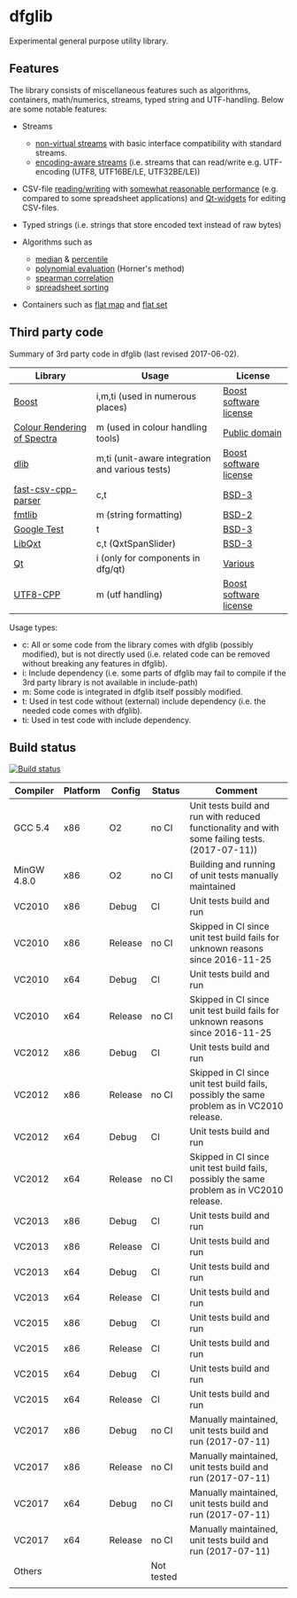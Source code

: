 # dfglib

Experimental general purpose utility library.

## Features

The library consists of miscellaneous features such as algorithms, containers, math/numerics, streams, typed string and UTF-handling. Below are some notable features:

* Streams
    * [non-virtual streams](dfg/io/) with basic interface compatibility with standard streams.
    * [encoding-aware streams](dfg/io/) (i.e. streams that can read/write e.g. UTF-encoding (UTF8, UTF16BE/LE, UTF32BE/LE))

* CSV-file [reading/writing](dfg/io/) with [somewhat reasonable performance](misc/csvPerformanceRuns.md) (e.g. compared to some spreadsheet applications) and [Qt-widgets](dfg/qt/) for editing CSV-files.

* Typed strings (i.e. strings that store encoded text instead of raw bytes)

* Algorithms such as
    * [median](dfg/numeric/median.hpp) & [percentile](dfg/numeric/percentile.hpp)
    * [polynomial evaluation](dfg/math/evalPolynomial.hpp) (Horner's method)
    * [spearman correlation](dfg/dataAnalysis/correlation.hpp)
    * [spreadsheet sorting](dfg/alg/sortMultiple.hpp)

* Containers such as [flat map](dfg/cont/MapVector.hpp) and [flat set](dfg/cont/SetVector.hpp)

## Third party code

Summary of 3rd party code in dfglib (last revised 2017-06-02).

| Library      | Usage      | License  |
| ------------- | ------------- | ----- |
| [Boost](http://www.boost.org/)  | i,m,ti (used in numerous places)          | [Boost software license](http://www.boost.org/LICENSE_1_0.txt)  |
| [Colour Rendering of Spectra](dfg/colour/specRendJw.cpp) | m (used in colour handling tools) | [Public domain](dfg/colour/specRendJw.cpp) | 
| [dlib](http://dlib.net/)    | m,ti (unit-aware integration and various tests)           | [Boost software license](http://www.boost.org/LICENSE_1_0.txt)  |
| [fast-csv-cpp-parser](https://github.com/ben-strasser/fast-cpp-csv-parser/) | c,t | [BSD-3](dfg/io/fast-cpp-csv-parser/csv.h) |
| [fmtlib](https://github.com/fmtlib/fmt) | m (string formatting)| [BSD-2](dfg/str/fmtlib/format.h) |
| [Google Test](https://github.com/google/googletest) | t | [BSD-3](externals/gtest/gtest.h) |
| [LibQxt](https://bitbucket.org/libqxt/libqxt/wiki/Home) | c,t (QxtSpanSlider) | [BSD-3](dfg/qt/qxt/core/qxtglobal.h) |
| [Qt](https://www.qt.io/) | i (only for components in dfg/qt) | [Various](http://doc.qt.io/qt-5/licensing.html) |
| [UTF8-CPP](https://github.com/nemtrif/utfcpp) | m (utf handling) | [Boost software license](dfg/utf/utf8_cpp/utf8.h) |

Usage types:
* c: All or some code from the library comes with dfglib (possibly modified), but is not directly used (i.e. related code can be removed without breaking any features in dfglib).
* i: Include dependency (i.e. some parts of dfglib may fail to compile if the 3rd party library is not available in include-path)
* m: Some code is integrated in dfglib itself possibly modified.
* t: Used in test code without (external) include dependency (i.e. the needed code comes with dfglib).
* ti: Used in test code with include dependency.


## Build status

[![Build status](https://ci.appveyor.com/api/projects/status/89v23h19mvv9k5u3/branch/master?svg=true)](https://ci.appveyor.com/project/tc3t/dfglib/branch/master)

| Compiler      | Platform      | Config  | Status | Comment |
| ------------- | ------------- | -----   | ------ | ------- |
| GCC 5.4       | x86           | O2      | no CI  | Unit tests build and run with reduced functionality and with some failing tests. (2017-07-11)) |
| MinGW 4.8.0   | x86           | O2      | no CI  | Building and running of unit tests manually maintained |
| VC2010        | x86           | Debug   | CI | Unit tests build and run |
| VC2010        | x86           | Release | no CI | Skipped in CI since unit test build fails for unknown reasons since 2016-11-25 |
| VC2010        | x64           | Debug   | CI | Unit tests build and run |
| VC2010        | x64           | Release | no CI | Skipped in CI since unit test build fails for unknown reasons since 2016-11-25 |
| VC2012        | x86           | Debug   | CI | Unit tests build and run |
| VC2012        | x86           | Release | no CI | Skipped in CI since unit test build fails, possibly the same problem as in VC2010 release. |
| VC2012        | x64           | Debug   | CI | Unit tests build and run |
| VC2012        | x64           | Release | no CI | Skipped in CI since unit test build fails, possibly the same problem as in VC2010 release. |
| VC2013        | x86           | Debug   | CI | Unit tests build and run |
| VC2013        | x86           | Release | CI | Unit tests build and run |
| VC2013        | x64           | Debug   | CI | Unit tests build and run |
| VC2013        | x64           | Release | CI | Unit tests build and run |
| VC2015        | x86           | Debug   | CI | Unit tests build and run |
| VC2015        | x86           | Release | CI | Unit tests build and run |
| VC2015        | x64           | Debug   | CI | Unit tests build and run |
| VC2015        | x64           | Release | CI | Unit tests build and run |
| VC2017        | x86           | Debug   | no CI | Manually maintained, unit tests build and run (2017-07-11) |
| VC2017        | x86           | Release | no CI | Manually maintained, unit tests build and run (2017-07-11) |
| VC2017        | x64           | Debug   | no CI | Manually maintained, unit tests build and run (2017-07-11) |
| VC2017        | x64           | Release | no CI | Manually maintained, unit tests build and run (2017-07-11) |
| Others        |               |         | Not tested |  |
||||||
